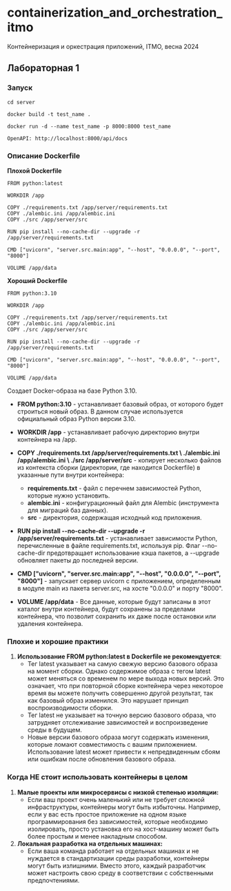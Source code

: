 # containerization_and_orchestration_itmo
Контейнеризация и оркестрация приложений, ITMO, весна 2024

## Лабораторная 1

### Запуск
```commandline
cd server
```
```commandline
docker build -t test_name .
```
```commandline
docker run -d --name test_name -p 8000:8000 test_name
```
```commandline
OpenAPI: http://localhost:8000/api/docs
```
### Описание Dockerfile

**Плохой Dockerfile**
```
FROM python:latest

WORKDIR /app

COPY ./requirements.txt /app/server/requirements.txt
COPY ./alembic.ini /app/alembic.ini
COPY ./src /app/server/src

RUN pip install --no-cache-dir --upgrade -r /app/server/requirements.txt

CMD ["uvicorn", "server.src.main:app", "--host", "0.0.0.0", "--port", "8000"]

VOLUME /app/data
```


**Хороший Dockerfile**
```
FROM python:3.10

WORKDIR /app

COPY ./requirements.txt /app/server/requirements.txt
COPY ./alembic.ini /app/alembic.ini
COPY ./src /app/server/src

RUN pip install --no-cache-dir --upgrade -r /app/server/requirements.txt

CMD ["uvicorn", "server.src.main:app", "--host", "0.0.0.0", "--port", "8000"]

VOLUME /app/data
```
Создает Docker-образа на базе Python 3.10.
- **FROM python:3.10** - устанавливает базовый образ, от которого будет строиться новый образ. В данном случае используется официальный образ Python версии 3.10.


- **WORKDIR /app** - устанавливает рабочую директорию внутри контейнера на /app.


- **COPY ./requirements.txt /app/server/requirements.txt \ ./alembic.ini /app/alembic.ini \ ./src /app/server/src** - копирует несколько файлов из контекста сборки (директории, где находится Dockerfile) в указанные пути внутри контейнера:
    - **requirements.txt** - файл с перечнем зависимостей Python, которые нужно установить.
    - **alembic.ini** - конфигурационный файл для Alembic (инструмента для миграций баз данных). 
    - **src** - директория, содержащая исходный код приложения.


- **RUN pip install --no-cache-dir --upgrade -r /app/server/requirements.txt** - устанавливает зависимости Python, перечисленные в файле requirements.txt, используя pip. Флаг --no-cache-dir предотвращает использование кэша пакетов, а --upgrade обновляет пакеты до последней версии.
- **CMD ["uvicorn", "server.src.main:app", "--host", "0.0.0.0", "--port", "8000"]** - запускает сервер uvicorn с приложением, определенным в модуле main из пакета server.src, на хосте "0.0.0.0" и порту "8000".
- **VOLUME /app/data** - Все данные, которые будут записаны в этот каталог внутри контейнера, будут сохранены за пределами контейнера, что позволит сохранить их даже после остановки или удаления контейнера.


### Плохие и хорошие практики
1. **Использование FROM python:latest в Dockerfile не рекомендуется**:
    - Тег latest указывает на самую свежую версию базового образа на момент сборки. Однако содержимое образа с тегом latest может меняться со временем по мере выхода новых версий. Это означает, что при повторной сборке контейнера через некоторое время вы можете получить совершенно другой результат, так как базовый образ изменился. Это нарушает принцип воспроизводимости сборки.
    - Тег latest не указывает на точную версию базового образа, что затрудняет отслеживание зависимостей и воспроизведение среды в будущем.
    - Новые версии базового образа могут содержать изменения, которые ломают совместимость с вашим приложением. Использование latest может привести к непредвиденным сбоям или ошибкам после обновления базового образа.

### Когда НЕ стоит использовать контейнеры в целом
1. **Малые проекты или микросервисы с низкой степенью изоляции:** 
    - Если ваш проект очень маленький или не требует сложной инфраструктуры, контейнеры могут быть избыточны. Например, если у вас есть простое приложение на одном языке программирования без зависимостей, которые необходимо изолировать, просто установка его на хост-машину может быть более простым и менее накладным способом.
2. **Локальная разработка на отдельных машинах:**
   - Если ваша команда работает на отдельных машинах и не нуждается в стандартизации среды разработки, контейнеры могут быть излишними. Вместо этого, каждый разработчик может настроить свою среду в соответствии с собственными предпочтениями.